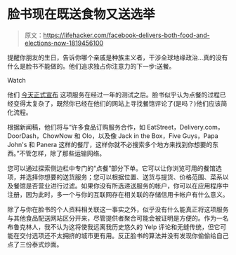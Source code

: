 # 脸书现在既送食物又送选举

> 原文：<https://lifehacker.com/facebook-delivers-both-food-and-elections-now-1819456100>

提醒你朋友的生日，告诉你哪个亲戚是种族主义者，干涉全球地缘政治...真的没有什么是脸书不能做的。他们追求独占你注意力的下一步:送餐。

Watch

他们 [今天正式宣布](https://newsroom.fb.com/news/2017/10/order_food/) 这项服务在经过一年的测试之后。脸书似乎认为点餐的过程已经变得太复杂了，既然你已经在他们的网站上寻找餐馆评论了(是吗？)他们应该简化流程。

根据新闻稿，他们将与“许多食品订购服务合作，如 EatStreet，Delivery.com，DoorDash，ChowNow 和 Olo，以及像 Jack in the Box，Five Guys，Papa John's 和 Panera 这样的餐厅，这样你就不必搜索多个地方来找到你想要的东西。”不管怎样，除了那些运输网络。

您可以通过探索侧边栏中专门的“点餐”部分下单。它可以让你浏览可用的餐馆选项，并选择你想要的送货服务；您可以根据位置、送货与提货、价格范围、菜系以及餐馆是否营业进行过滤。如果你没有所选递送服务的帐户，你可以在应用程序中注册，因为此时，多一个与你的互联网存在相关联的存储信用卡帐户有什么意义。

除了与你在脸书的个人资料相关联这一事实之外，似乎没有什么能真正将这项服务与其他食品配送网站区分开来，尽管提供者聚合可能会被证明是方便的。作为一名布鲁克林人，我不认为这将使我远离我历史悠久的 Yelp 评论和无缝传统，但它可能在交付选项还不太拥挤的城市更有用。反正脸书的算法并没有发现你偷偷给自己点了三份泰式炒面。